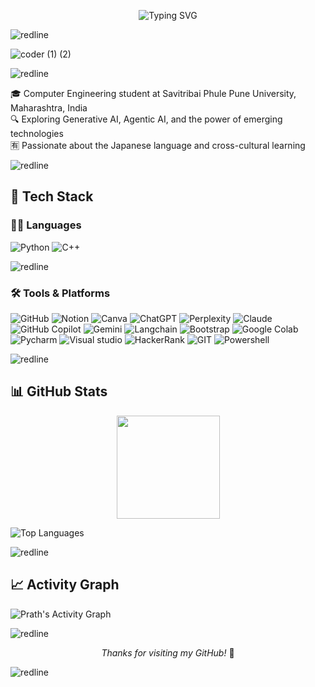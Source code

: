 <!-- Animated Typing Header -->
<p align="center">
  <img src="https://readme-typing-svg.demolab.com?font=IBM+Plex+Mono&weight=500&size=22&pause=1000&color=2F80ED&center=true&vCenter=true&width=800&lines=Hello%2C+I'm+Prathamesh;Computer+Engineering+Student;Exploring+Langchain+%7C+Generative+AI;Japanese+Language+Learner+%F0%9F%87%AF%F0%9F%87%B5;Welcome+to+my+GitHub+Profile" alt="Typing SVG" />
</p>

![redline](https://github.com/user-attachments/assets/cc6c89b3-6661-4cd6-b236-27a1ad42b331)

![coder (1) (2)](https://github.com/user-attachments/assets/f9af4973-76b2-4039-b68c-8012578dd7b0)

![redline](https://github.com/user-attachments/assets/cc6c89b3-6661-4cd6-b236-27a1ad42b331)

🎓 Computer Engineering student at Savitribai Phule Pune University, Maharashtra, India  
🔍 Exploring Generative AI, Agentic AI, and the power of emerging technologies  
🈶 Passionate about the Japanese language and cross-cultural learning

![redline](https://github.com/user-attachments/assets/cc6c89b3-6661-4cd6-b236-27a1ad42b331)


## 🧰 Tech Stack

### 👨‍💻 Languages

![Python](https://img.shields.io/badge/python-3670A0?style=for-the-badge&logo=python&logoColor=ffdd54)
![C++](https://img.shields.io/badge/c++-%2300599C.svg?style=for-the-badge&logo=c%2B%2B&logoColor=white)

![redline](https://github.com/user-attachments/assets/cc6c89b3-6661-4cd6-b236-27a1ad42b331)

### 🛠 Tools & Platforms

![GitHub](https://img.shields.io/badge/github-%23121011.svg?style=for-the-badge&logo=github&logoColor=white)
![Notion](https://img.shields.io/badge/Notion-%23000000.svg?style=for-the-badge&logo=notion&logoColor=white)
![Canva](https://img.shields.io/badge/Canva-%2300C4CC.svg?style=for-the-badge&logo=Canva&logoColor=white)
![ChatGPT](https://img.shields.io/badge/ChatGPT-74aa9c?style=for-the-badge&logo=openai&logoColor=white)
![Perplexity](https://img.shields.io/badge/perplexity-000000?style=for-the-badge&logo=perplexity&logoColor=088F8F)
![Claude](https://img.shields.io/badge/Claude-343541?style=for-the-badge&logo=Anthropic&logoColor=white)
![GitHub Copilot](https://img.shields.io/badge/Copilot-0A0A0A?style=for-the-badge&logo=github&logoColor=green)
![Gemini](https://img.shields.io/badge/Gemini-4285F4?style=for-the-badge&logo=google&logoColor=white)
![Langchain](https://img.shields.io/badge/langchain-1C3C3C?style=for-the-badge&logo=langchain&logoColor=white)
![Bootstrap](https://img.shields.io/badge/Bootstrap-563D7C?style=for-the-badge&logo=bootstrap&logoColor=white)
![Google Colab](https://img.shields.io/badge/Colab-F9AB00?style=for-the-badge&logo=googlecolab&color=525252)
![Pycharm](https://img.shields.io/badge/PyCharm-000000.svg?&style=for-the-badge&logo=PyCharm&logoColor=white)
![Visual studio](https://img.shields.io/badge/VSCode-0078D4?style=for-the-badge&logo=visual%20studio%20code&logoColor=white)
![HackerRank](https://img.shields.io/badge/-Hackerrank-2EC866?style=for-the-badge&logo=HackerRank&logoColor=white)
![GIT](https://img.shields.io/badge/GIT-E44C30?style=for-the-badge&logo=git&logoColor=white)
![Powershell](https://img.shields.io/badge/powershell-5391FE?style=for-the-badge&logo=powershell&logoColor=white)

![redline](https://github.com/user-attachments/assets/cc6c89b3-6661-4cd6-b236-27a1ad42b331)

## 📊 GitHub Stats

<p align="center">
  <img src="https://github-readme-stats.vercel.app/api?username=Busted-pinch&count_private=true&show_icons=true&theme=radical&hide_title=true" height="165">

![Top Languages](https://github-readme-stats.vercel.app/api/top-langs/?username=Busted-pinch&theme=radical&layout=compact)

![redline](https://github.com/user-attachments/assets/cc6c89b3-6661-4cd6-b236-27a1ad42b331)

## 📈 Activity Graph  

![Prath's Activity Graph](https://github-readme-activity-graph.vercel.app/graph?username=Busted-pinch&theme=react-dark)

![redline](https://github.com/user-attachments/assets/cc6c89b3-6661-4cd6-b236-27a1ad42b331)

<p align="center"><i>Thanks for visiting my GitHub!</i> 🚀</p>


![redline](https://github.com/user-attachments/assets/cc6c89b3-6661-4cd6-b236-27a1ad42b331)
